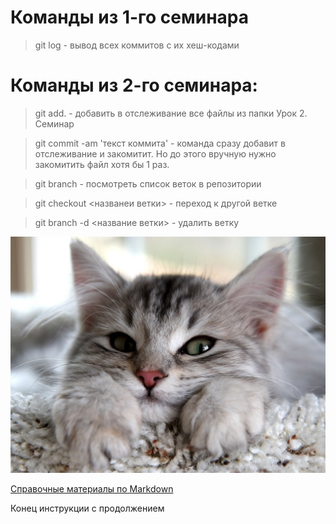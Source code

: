 # Команды из 1-го семинара

> git log - вывод всех коммитов с их хеш-кодами

# Команды из 2-го семинара:

> git add. - добавить в отслеживание все файлы из папки Урок 2. Семинар

> git commit -am 'текст коммита' - команда сразу добавит в отслеживание и закомитит. Но до этого вручную нужно закомитить файл хотя бы 1 раз. 

> git branch - посмотреть список веток в репозитории

> git checkout <названеи ветки> -  переход к другой ветке

> git branch -d <название ветки> - удалить ветку

![Cat](cat.jpeg)

[Справочные материалы по Markdown](https://learn.microsoft.com/ru-ru/contribute/markdown-reference)

Конец инструкции с продолжением
